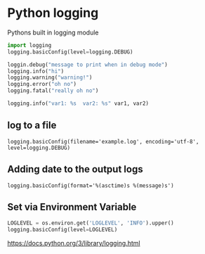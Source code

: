 # Python logging

Pythons built in logging module

```python
import logging
logging.basicConfig(level=logging.DEBUG)

loggin.debug("message to print when in debug mode")
logging.info("hi")
logging.warning("warning!")
logging.error("oh no")
logging.fatal("really oh no")

logging.info("var1: %s  var2: %s" var1, var2)
```

## log to a file
`logging.basicConfig(filename='example.log', encoding='utf-8', level=logging.DEBUG)`

## Adding date to the output logs
`logging.basicConfig(format='%(asctime)s %(message)s')`

## Set via Environment Variable
```python
LOGLEVEL = os.environ.get('LOGLEVEL', 'INFO').upper()
logging.basicConfig(level=LOGLEVEL)
```

https://docs.python.org/3/library/logging.html

